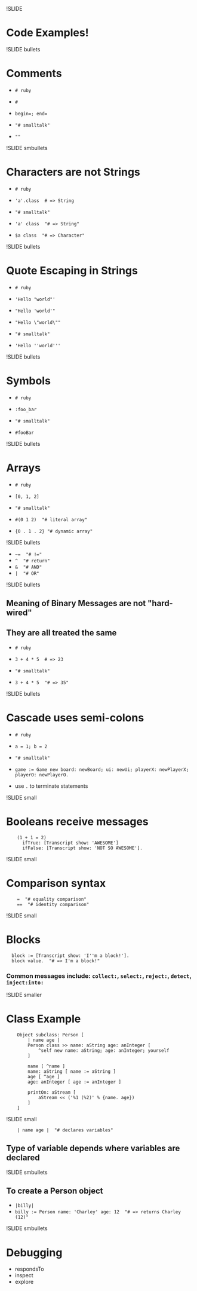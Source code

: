 !SLIDE

# Code Examples!

!SLIDE bullets

# Comments

* `# ruby`
* `#`
* `begin=; end=`

* `"# smalltalk"`
* `""`

!SLIDE smbullets

# Characters are not Strings

* `# ruby`
* `'a'.class  # => String`

* `"# smalltalk"`
* `'a' class  "# => String"`
* `$a class  "# => Character"`

!SLIDE bullets

# Quote Escaping in Strings

* `# ruby`
* `'Hello "world"'`
* `"Hello 'world'"`
* `"Hello \"world\""`

* `"# smalltalk"`
* `'Hello ''world'''`

!SLIDE bullets

# Symbols

* `# ruby`
* `:foo_bar`

* `"# smalltalk"`
* `#fooBar`

!SLIDE bullets

# Arrays

* `# ruby`
* `[0, 1, 2]`

* `"# smalltalk"`
* `#(0 1 2)  "# literal array"`
* `{0 . 1 . 2} "# dynamic array"`

!SLIDE bullets

* `~=  "# !="`
* `^  "# return"`
* `&  "# AND"`
* `|  "# OR"`

!SLIDE bullets

## Meaning of Binary Messages are not "hard\-wired"
## They are all treated the same

* `# ruby`
* `3 + 4 * 5  # => 23`

* `"# smalltalk"`
* `3 + 4 * 5  "# => 35"`

!SLIDE bullets

# Cascade uses semi\-colons

* `# ruby`
* `a = 1; b = 2`

* `"# smalltalk"`
* `game := Game new board: newBoard; ui: newUi; playerX: newPlayerX; playerO: newPlayerO.`
* use `.` to terminate statements

!SLIDE small

# Booleans receive messages

        (1 + 1 = 2)
          ifTrue: [Transcript show: 'AWESOME']
          ifFalse: [Transcript show: 'NOT SO AWESOME'].

!SLIDE small

# Comparison syntax

        =  "# equality comparison"
        ==  "# identity comparison"

!SLIDE small

# Blocks

      block := [Transcript show: 'I''m a block!'].
      block value.  "# => I'm a block!"

### Common messages include: `collect:`, `select:`, `reject:`, `detect`, `inject:into:`

!SLIDE smaller

# Class Example

        Object subclass: Person [
            | name age |
            Person class >> name: aString age: anInteger [
                ^self new name: aString; age: anInteger; yourself
            ]

            name [ ^name ]
            name: aString [ name := aString ]
            age [ ^age ]
            age: anInteger [ age := anInteger ]

            printOn: aStream [
                aStream << ('%1 (%2)' % {name. age})
            ]
        ]

!SLIDE small

        | name age |  "# declares variables"

## Type of variable depends where variables are declared 

!SLIDE smbullets

## To create a Person object

* `|billy|`
* `billy := Person name: 'Charley' age: 12  "# => returns Charley (12)"`

!SLIDE smbullets

# Debugging

* respondsTo
* inspect
* explore
